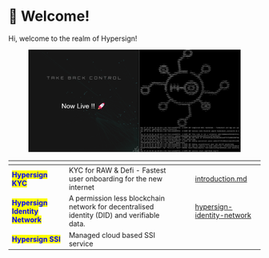 # 💬 Welcome!

&#x20;Hi, welcome to the realm of Hypersign!&#x20;



<figure><img src=".gitbook/assets/2022-09-28 22.55.35.jpg" alt=""><figcaption></figcaption></figure>

<table data-card-size="large" data-view="cards"><thead><tr><th></th><th></th><th></th><th data-hidden data-type="files"></th><th data-hidden data-card-target data-type="content-ref"></th></tr></thead><tbody><tr><td><mark style="color:blue;"><strong>Hypersign KYC</strong></mark></td><td>KYC for RAW &#x26; Defi - Fastest user onboarding for the new internet</td><td></td><td></td><td><a href="hypersign-ssi/introduction.md">introduction.md</a></td></tr><tr><td><mark style="color:blue;"><strong>Hypersign Identity Network</strong></mark></td><td>A permission less blockchain network for decentralised identity (DID) and verifiable data.</td><td></td><td></td><td><a href="hypersign-identity-network/">hypersign-identity-network</a></td></tr><tr><td><mark style="color:blue;"><strong>Hypersign SSI</strong></mark></td><td>Managed cloud based SSI service</td><td></td><td></td><td></td></tr></tbody></table>



